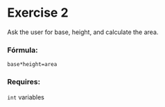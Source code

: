 # Exercise 2
Ask the user for base, height, and calculate the area.

### Fórmula:
`base*height=area`

### Requires:
`int` variables
